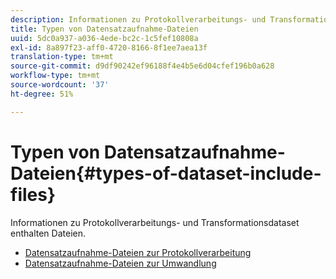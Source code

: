 ```yaml
---
description: Informationen zu Protokollverarbeitungs- und Transformationsdataset enthalten Dateien.
title: Typen von Datensatzaufnahme-Dateien
uuid: 5dc0a937-a036-4ede-bc2c-1c5fef10808a
exl-id: 8a897f23-aff0-4720-8166-8f1ee7aea13f
translation-type: tm+mt
source-git-commit: d9df90242ef96188f4e4b5e6d04cfef196b0a628
workflow-type: tm+mt
source-wordcount: '37'
ht-degree: 51%

---
```


# Typen von Datensatzaufnahme-Dateien{#types-of-dataset-include-files}

Informationen zu Protokollverarbeitungs- und Transformationsdataset enthalten Dateien.

* [Datensatzaufnahme-Dateien zur Protokollverarbeitung](../../../../home/c-dataset-const-proc/c-dataset-inc-files/c-types-dataset-inc-files/c-log-proc-dataset-inc-files/c-log-proc-dataset-inc-files.md#concept-999475a22519432e98844622ca95b6ab)
* [Datensatzaufnahme-Dateien zur Umwandlung](../../../../home/c-dataset-const-proc/c-dataset-inc-files/c-types-dataset-inc-files/c-trans-dataset-inc-files.md#concept-c64aa78ed9ce40b8a0f4932c82ff5ace)
